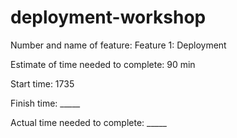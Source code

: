 # deployment-workshop


Number and name of feature: Feature 1: Deployment

Estimate of time needed to complete: 90 min

Start time: 1735

Finish time: _____

Actual time needed to complete: _____
